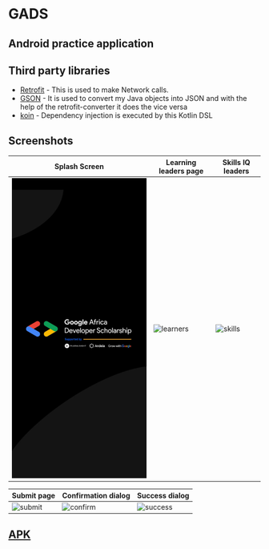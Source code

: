 # GADS

## Android practice application

## Third party libraries
- [Retrofit](https://square.github.io/retrofit) - This is used to make Network calls.
- [GSON](https://github.com/google/gson) - It is used to convert my Java objects into JSON and with the help of the retrofit-converter it does the vice versa
- [koin](https://insert-koin.io/) - Dependency injection is executed by this Kotlin DSL

## Screenshots
| Splash Screen                     | Learning leaders page               | Skills IQ leaders                 |
|-----------------------------------|-------------------------------------|-----------------------------------|
| ![splash](splash.png)             | ![learners](learners.png)           | ![skills](skills.png)             |

| Submit page                       | Confirmation dialog                 | Success dialog                    |
|-----------------------------------|-------------------------------------|-----------------------------------|
| ![submit](submit.png)             | ![confirm](confirm.png)             | ![success](success.png)           |

## [APK](https://bit.ly/2FoWX30)
